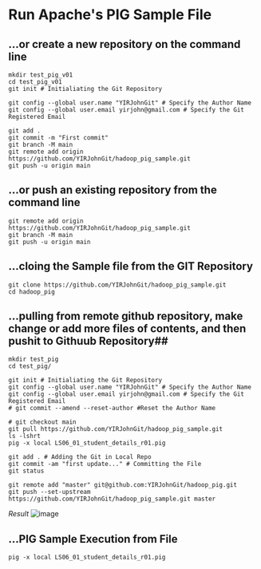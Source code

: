 # Run Apache's PIG Sample File

## …or create a new repository on the command line ##
```
mkdir test_pig_v01
cd test_pig_v01
git init # Initialiating the Git Repository

git config --global user.name "YIRJohnGit" # Specify the Author Name
git config --global user.email yirjohn@gmail.com # Specify the Git Registered Email

git add .
git commit -m "First commit"
git branch -M main
git remote add origin https://github.com/YIRJohnGit/hadoop_pig_sample.git
git push -u origin main
```

## ...or push an existing repository from the command line ##
```
git remote add origin https://github.com/YIRJohnGit/hadoop_pig_sample.git
git branch -M main
git push -u origin main
```

## ...cloing the Sample file from the GIT Repository ##
```
git clone https://github.com/YIRJohnGit/hadoop_pig_sample.git
cd hadoop_pig
```

## ...pulling from remote github repository, make change or add more files of contents,  and then pushit to Githuub Repository##
```
mkdir test_pig
cd test_pig/

git init # Initialiating the Git Repository
git config --global user.name "YIRJohnGit" # Specify the Author Name
git config --global user.email yirjohn@gmail.com # Specify the Git Registered Email
# git commit --amend --reset-author #Reset the Author Name

# git checkout main
git pull https://github.com/YIRJohnGit/hadoop_pig_sample.git
ls -lshrt
pig -x local LS06_01_student_details_r01.pig 

git add . # Adding the Git in Local Repo
git commit -am "first update..." # Committing the File
git status

git remote add "master" git@github.com:YIRJohnGit/hadoop_pig.git
git push --set-upstream https://github.com/YIRJohnGit/hadoop_pig_sample.git master
```
_Result_ 
![image](https://user-images.githubusercontent.com/111234771/195471429-9e85f615-d1e6-419a-a0cf-19265c23f631.png)

## ...PIG Sample Execution from File ##
```
pig -x local LS06_01_student_details_r01.pig
```
